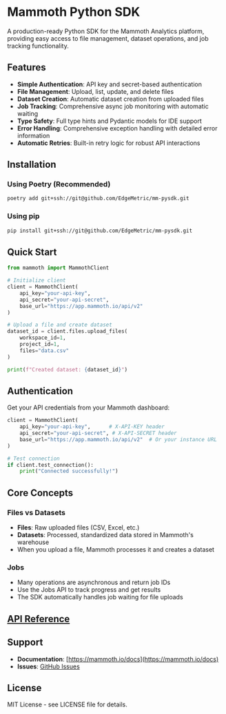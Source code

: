 # Mammoth Python SDK

A production-ready Python SDK for the Mammoth Analytics platform, providing easy access to file management, dataset operations, and job tracking functionality.

## Features

- **Simple Authentication**: API key and secret-based authentication
- **File Management**: Upload, list, update, and delete files
- **Dataset Creation**: Automatic dataset creation from uploaded files
- **Job Tracking**: Comprehensive async job monitoring with automatic waiting
- **Type Safety**: Full type hints and Pydantic models for IDE support
- **Error Handling**: Comprehensive exception handling with detailed error information
- **Automatic Retries**: Built-in retry logic for robust API interactions

## Installation

### Using Poetry (Recommended)

```bash
poetry add git+ssh://git@github.com/EdgeMetric/mm-pysdk.git
```

### Using pip

```bash
pip install git+ssh://git@github.com/EdgeMetric/mm-pysdk.git
```

## Quick Start

```python
from mammoth import MammothClient

# Initialize client
client = MammothClient(
    api_key="your-api-key",
    api_secret="your-api-secret",
    base_url="https://app.mammoth.io/api/v2"
)

# Upload a file and create dataset
dataset_id = client.files.upload_files(
    workspace_id=1,
    project_id=1,
    files="data.csv"
)

print(f"Created dataset: {dataset_id}")
```

## Authentication

Get your API credentials from your Mammoth dashboard:

```python
client = MammothClient(
    api_key="your-api-key",      # X-API-KEY header
    api_secret="your-api-secret", # X-API-SECRET header
    base_url="https://app.mammoth.io/api/v2"  # Or your instance URL
)

# Test connection
if client.test_connection():
    print("Connected successfully!")
```

## Core Concepts

### Files vs Datasets
- **Files**: Raw uploaded files (CSV, Excel, etc.)
- **Datasets**: Processed, standardized data stored in Mammoth's warehouse
- When you upload a file, Mammoth processes it and creates a dataset

### Jobs
- Many operations are asynchronous and return job IDs
- Use the Jobs API to track progress and get results
- The SDK automatically handles job waiting for file uploads
 
 
## [API Reference](docs/README.md)

## Support

- **Documentation**: [https://mammoth.io/docs](https://mammoth.io/docs)
- **Issues**: [GitHub Issues](https://github.com/EdgeMetric/mm-pysdk/issues)

## License

MIT License - see LICENSE file for details.
